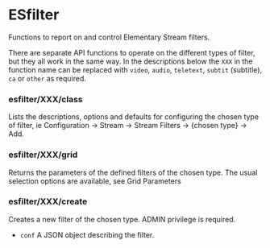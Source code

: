 # ESfilter

Functions to report on and control Elementary Stream filters.

There are separate API functions to operate on the different types of filter, but they all work in the same way. In the descriptions below the `XXX` in the function name can be replaced with `video`, `audio`, `teletext`, `subtit` (subtitle), `ca` or `other` as required.

### esfilter/XXX/class

Lists the descriptions, options and defaults for configuring the chosen type of filter, ie Configuration -> Stream -> Stream Filters -> {chosen type} -> Add.

### esfilter/XXX/grid

Returns the parameters of the defined filters of the chosen type. The usual selection options are available, see Grid Parameters

### esfilter/XXX/create

Creates a new filter of the chosen type. ADMIN privilege is required.

* `conf` A JSON object describing the filter.

